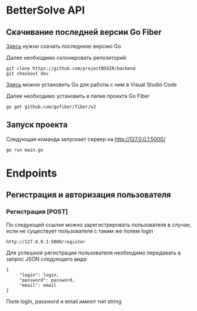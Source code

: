 # BetterSolve API

  ## Скачивание последней версии Go Fiber

  [Здесь](https://go.dev/doc/install) нужно скачать последнюю версию Go
  
  Далее необходимо склонировать репозиторий:
  ```
  git clone https://github.com/projectBSUIR/backend
  git checkout dev
  ```
  
  [Здесь](https://learn.microsoft.com/ru-ru/azure/developer/go/configure-visual-studio-code) можно установить Go для работы с ним в Visual Studio Code
  
  Далее необходимо установить в папке проекта Go Fiber
  ```
  go get github.com/gofiber/fiber/v2
  ```
  
  ## Запуск проекта
  
  Следующая команда запускает сервер на http://127.0.0.1:5000/
  
  ```
  go run main.go
  ```
# Endpoints

  ## Регистрация и авторизация пользователя
   ### Регистрация [POST]
    
   По следующей ссылке можно зарегистрировать пользователя в случае, если не существует пользователя с таким же полем login
   
   ```
   http://127.0.0.1:5000/register
   ```
   
   Для успешной регистрации пользователя необходимо передавать в запрос JSON следующего вида:
   
   ```
   {
        "login": login,
        "password": password,
        "email": email
   }
   ```
   
   Поля login, password и email имеют тип string
